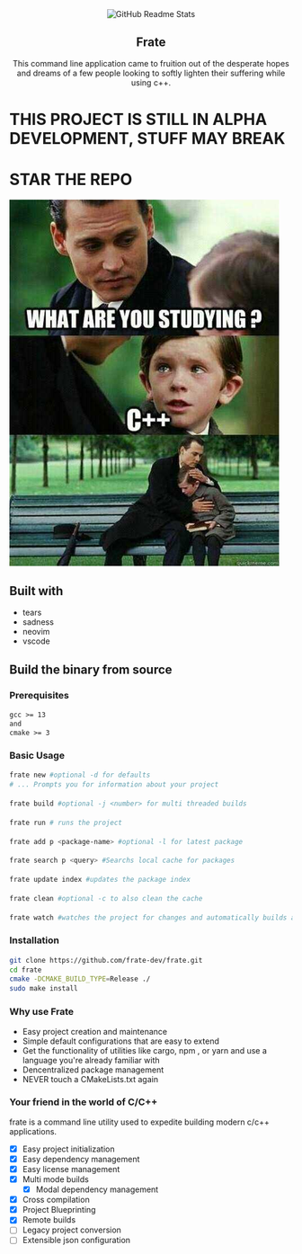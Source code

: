 <p align="center">
 <img width="250px" src="https://github.com/frate-dev/frate/blob/main/source/images/fratelogo.svg" align="center" alt="GitHub Readme Stats" />
 <h2 align="center">Frate</h2>
 <p align="center">This command line application came to fruition out of the desperate hopes and dreams of a few people looking to softly lighten their suffering while using c++. </p>
</p>


# THIS PROJECT IS STILL IN ALPHA DEVELOPMENT, STUFF MAY BREAK


# STAR THE REPO

![](./source/images/average_cpp_learner.png)


## Built with
- tears
- sadness
- neovim
- vscode

## Build the binary from source
### Prerequisites


```
gcc >= 13
and
cmake >= 3
```

### Basic Usage

```bash
frate new #optional -d for defaults
# ... Prompts you for information about your project

frate build #optional -j <number> for multi threaded builds

frate run # runs the project

frate add p <package-name> #optional -l for latest package

frate search p <query> #Searchs local cache for packages

frate update index #updates the package index

frate clean #optional -c to also clean the cache

frate watch #watches the project for changes and automatically builds and runs

```


### Installation

```bash
git clone https://github.com/frate-dev/frate.git
cd frate
cmake -DCMAKE_BUILD_TYPE=Release ./
sudo make install
```

### Why use Frate
- Easy project creation and maintenance
- Simple default configurations that are easy to extend
- Get the functionality of utilities like cargo, npm , or yarn and use a language you're already familiar with
- Dencentralized package management
- NEVER touch a CMakeLists.txt again


### Your friend in the world of C/C++

frate is a command line utility used to expedite building modern c/c++ applications.

- [x] Easy project initialization
- [x] Easy dependency management
- [x] Easy license management
- [x] Multi mode builds
    - [x] Modal dependency management
- [x] Cross compilation
- [x] Project Blueprinting
- [x] Remote builds
- [ ] Legacy project conversion
- [ ] Extensible json configuration
